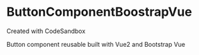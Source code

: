 # ButtonComponentBoostrapVue
Created with CodeSandbox

Button component reusable built with Vue2 and Bootstrap Vue 
